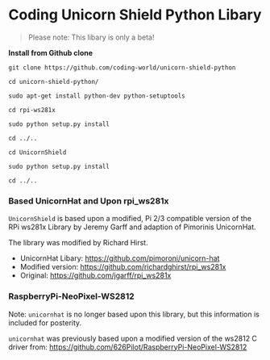 # Coding Unicorn Shield Python Libary

> Please note: This libary is only a beta!

**Install from Github clone**


```git clone https://github.com/coding-world/unicorn-shield-python```


```cd unicorn-shield-python/```


```sudo apt-get install python-dev python-setuptools```


```cd rpi-ws281x```


```sudo python setup.py install```


```cd ../..```


```cd UnicornShield```


```sudo python setup.py install```


```cd ../..```




### Based UnicornHat and Upon rpi_ws281x

`UnicornShield` is based upon a modified, Pi 2/3 compatible version of the RPi ws281x Library by Jeremy Garff and adaption of Pimorinis UnicornHat.

The library was modified by Richard Hirst.

* UnicornHat Libary: https://github.com/pimoroni/unicorn-hat
* Modified version: https://github.com/richardghirst/rpi_ws281x
* Original: https://github.com/jgarff/rpi_ws281x

### RaspberryPi-NeoPixel-WS2812

Note: `unicornhat` is no longer based upon this library, but this information is included for posterity.

`unicornhat` was previously based upon a modified version of the ws2812 C driver from: https://github.com/626Pilot/RaspberryPi-NeoPixel-WS2812
